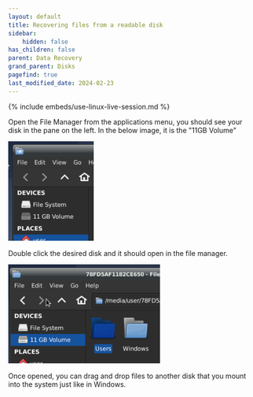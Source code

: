 ```yaml
---
layout: default
title: Recovering files from a readable disk
sidebar:
    hidden: false
has_children: false
parent: Data Recovery
grand_parent: Disks
pagefind: true
last_modified_date: 2024-02-23
---
```



{% include embeds/use-linux-live-session.md %}

Open the File Manager from the applications menu, you should see your disk in the pane on the left. In the below image, it is the "11GB Volume"

![image1](../../../../assets/data-recovery/dr0.png)

Double click the desired disk and it should open in the file manager.

![image2](../../../../assets/data-recovery/dr1.png)

Once opened, you can drag and drop files to another disk that you mount into the system just like in Windows.
